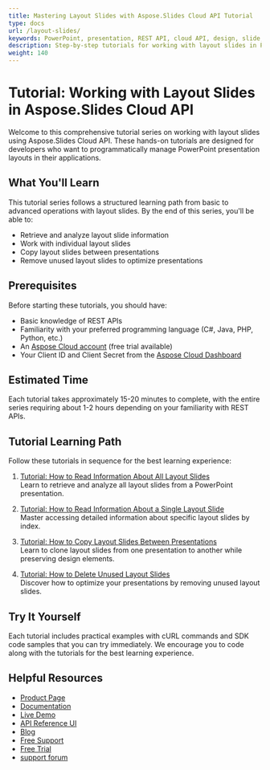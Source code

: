 ```yaml
---
title: Mastering Layout Slides with Aspose.Slides Cloud API Tutorial
type: docs
url: /layout-slides/
keywords: PowerPoint, presentation, REST API, cloud API, design, slide, layout, tutorial, learning path
description: Step-by-step tutorials for working with layout slides in PowerPoint presentations using Aspose.Slides Cloud API. Learn to read, copy, and manage slide layouts.
weight: 140
---
```


# Tutorial: Working with Layout Slides in Aspose.Slides Cloud API

Welcome to this comprehensive tutorial series on working with layout slides using Aspose.Slides Cloud API. These hands-on tutorials are designed for developers who want to programmatically manage PowerPoint presentation layouts in their applications.

## What You'll Learn

This tutorial series follows a structured learning path from basic to advanced operations with layout slides. By the end of this series, you'll be able to:

- Retrieve and analyze layout slide information
- Work with individual layout slides
- Copy layout slides between presentations
- Remove unused layout slides to optimize presentations

## Prerequisites

Before starting these tutorials, you should have:

- Basic knowledge of REST APIs
- Familiarity with your preferred programming language (C#, Java, PHP, Python, etc.)
- An [Aspose Cloud account](https://dashboard.aspose.cloud/) (free trial available)
- Your Client ID and Client Secret from the [Aspose Cloud Dashboard](https://dashboard.aspose.cloud/#/apps)

## Estimated Time

Each tutorial takes approximately 15-20 minutes to complete, with the entire series requiring about 1-2 hours depending on your familiarity with REST APIs.

## Tutorial Learning Path

Follow these tutorials in sequence for the best learning experience:

1. [Tutorial: How to Read Information About All Layout Slides](/layout-slides/read-alllayouts/)  
   Learn to retrieve and analyze all layout slides from a PowerPoint presentation.

2. [Tutorial: How to Read Information About a Single Layout Slide](/layout-slides/read-single-layout/)  
   Master accessing detailed information about specific layout slides by index.

3. [Tutorial: How to Copy Layout Slides Between Presentations](/layout-slides/copy-layout/)  
   Learn to clone layout slides from one presentation to another while preserving design elements.

4. [Tutorial: How to Delete Unused Layout Slides](/layout-slides/delete-unused-layout/)  
   Discover how to optimize your presentations by removing unused layout slides.

## Try It Yourself

Each tutorial includes practical examples with cURL commands and SDK code samples that you can try immediately. We encourage you to code along with the tutorials for the best learning experience.

## Helpful Resources

- [Product Page](https://products.aspose.cloud/slides/)
- [Documentation](https://docs.aspose.cloud/slides/)
- [Live Demo](https://products.aspose.app/slides/family)
- [API Reference UI](https://reference.aspose.cloud/slides/)
- [Blog](https://blog.aspose.cloud/category/slides/)
- [Free Support](https://forum.aspose.cloud/c/slides/15)
- [Free Trial](https://dashboard.aspose.cloud/#/apps)
- [support forum](https://forum.aspose.cloud/c/slides/15)
